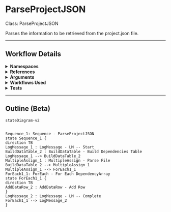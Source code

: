 # ParseProjectJSON
Class: ParseProjectJSON

Parses the information to be retrieved from the project.json file.

<hr />

## Workflow Details
<details>
    <summary>
    <b>Namespaces</b>
    </summary>
    
- System.Activities
- System.Activities.Statements
- System
- System.Collections
- System.Collections.Generic
- System.Collections.ObjectModel
- System.Data
- System.Linq
- UiPath.Core.Activities
- System.Reflection
- System.IO
- Newtonsoft.Json
- Newtonsoft.Json.Linq
- System.Dynamic
- System.ComponentModel
- System.Collections.Specialized
- System.Runtime.Serialization
- System.Xml.Serialization
- UiPath.Core
- GlobalVariablesNamespace
- GlobalConstantsNamespace


</details>
<details>
    <summary>
    <b>References</b>
    </summary>

- Microsoft.CSharp
- Microsoft.VisualBasic
- Microsoft.Win32.Primitives
- netstandard
- Newtonsoft.Json
- NPOI
- PresentationFramework
- System
- System.Activities
- System.Collections
- System.Collections.Immutable
- System.Collections.NonGeneric
- System.Collections.Specialized
- System.ComponentModel
- System.ComponentModel.EventBasedAsync
- System.ComponentModel.Primitives
- System.ComponentModel.TypeConverter
- System.Configuration.ConfigurationManager
- System.Console
- System.Core
- System.Data
- System.Data.Common
- System.Data.SqlClient
- System.IO.FileSystem.AccessControl
- System.IO.FileSystem.DriveInfo
- System.IO.FileSystem.Watcher
- System.IO.Packaging
- System.Linq
- System.Linq.Expressions
- System.Linq.Parallel
- System.Linq.Queryable
- System.Memory
- System.Memory.Data
- System.ObjectModel
- System.Private.CoreLib
- System.Private.DataContractSerialization
- System.Private.ServiceModel
- System.Private.Uri
- System.Private.Xml
- System.Reflection.DispatchProxy
- System.Reflection.Metadata
- System.Reflection.TypeExtensions
- System.Runtime.Serialization
- System.Runtime.Serialization.Formatters
- System.Runtime.Serialization.Primitives
- System.Security.Permissions
- System.ServiceModel
- System.ServiceModel.Activities
- System.Xaml
- System.Xml
- System.Xml.Linq
- UiPath.Studio.Constants
- UiPath.System.Activities
- UiPath.Workflow
- WindowsBase


</details>
<details>
    <summary>
    <b>Arguments</b>
    </summary>

| Name | Direction | Type | Description |
|  --- | --- | --- | ---  |
| in_ProjectJSONPath | InArgument | x:String | The path to the project.json. |
| out_Name | OutArgument | x:String | The name of the project. |
| out_Description | OutArgument | x:String | The description of the project. |
| out_EntryPoints | OutArgument | scg:IEnumerable(x:String) | The path to the entry points of the project. |
| out_Language | OutArgument | x:String | The .NET language used to write this project. |
| out_ProjectVersion | OutArgument | x:String | The version of the project. |
| out_StudioVersion | OutArgument | x:String | The version of the studio used to publish this package. |
| out_Type | OutArgument | x:String | The type of the project. |
| out_dt_Dependencies | OutArgument | sd:DataTable | A table of the name and versions of the dependencies of the project. |
| out_dt_FileInfoCollection | OutArgument | sd:DataTable | The FileInfoCollection of the project.json file. Contains information about templates and test cases. |

    
</details>
<details>
    <summary>
    <b>Workflows Used</b>
    </summary>



    
</details>
<details>
    <summary>
    <b>Tests</b>
    </summary>



    
</details>

<hr />

## Outline (Beta)

```mermaid
stateDiagram-v2


Sequence_1: Sequence - ParseProjectJSON
state Sequence_1 {
direction TB
LogMessage_1 : LogMessage - LM -- Start
BuildDataTable_2 : BuildDataTable - Build Dependencies Table
LogMessage_1 --> BuildDataTable_2
MultipleAssign_1 : MultipleAssign - Parse File
BuildDataTable_2 --> MultipleAssign_1
MultipleAssign_1 --> ForEach1_1
ForEach1_1: ForEach - For Each DependencyArray
state ForEach1_1 {
direction TB
AddDataRow_2 : AddDataRow - Add Row
}
LogMessage_2 : LogMessage - LM -- Complete
ForEach1_1 --> LogMessage_2
}
```
